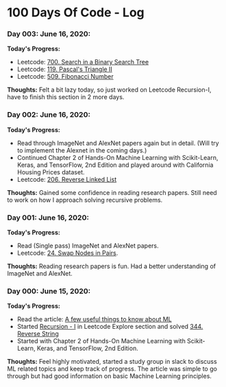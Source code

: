 # 100 Days Of Code - Log

### Day 003: June 16, 2020:

**Today's Progress:**
- Leetcode: [700. Search in a Binary Search Tree](https://leetcode.com/problems/search-in-a-binary-search-tree/)
- Leetcode: [119. Pascal's Triangle II](https://leetcode.com/problems/search-in-a-binary-search-tree/)
- Leetcode: [509. Fibonacci Number](https://leetcode.com/problems/fibonacci-number/)

**Thoughts:** Felt a bit lazy today, so just worked on Leetcode Recursion-I, have to finish this section in 2 more days. 


### Day 002: June 16, 2020:

**Today's Progress:**
- Read through ImageNet and AlexNet papers again but in detail. (Will try to implement the Alexnet in the coming days.)
- Continued Chapter 2 of Hands-On Machine Learning with Scikit-Learn, Keras, and TensorFlow, 2nd Edition and played around with California Housing Prices dataset.
- Leetcode: [206. Reverse Linked List](https://leetcode.com/problems/reverse-linked-list/)

**Thoughts:** Gained some confidence in reading research papers. Still need to work on how I approach solving recursive problems. 


### Day 001: June 16, 2020:

**Today's Progress:**
- Read (Single pass) ImageNet and AlexNet papers.
- Leetcode: [24. Swap Nodes in Pairs](https://leetcode.com/problems/swap-nodes-in-pairs/).

**Thoughts:** Reading research papers is fun. Had a better understanding of ImageNet and AlexNet.


### Day 000: June 15, 2020:

**Today's Progress:**
 - Read the article: [A few useful things to know about ML](https://homes.cs.washington.edu/~pedrod/papers/cacm12.pdf)
 - Started [Recursion - I](https://leetcode.com/explore/learn/card/recursion-i/250/principle-of-recursion/) in Leetcode Explore section and solved [344. Reverse String](https://leetcode.com/problems/reverse-string/)
 - Started with Chapter 2 of Hands-On Machine Learning with Scikit-Learn, Keras, and TensorFlow, 2nd Edition.

**Thoughts:** Feel highly motivated, started a study group in slack to discuss ML related topics and keep track of progress. The article was simple to go through but had good information on basic Machine Learning principles. 
